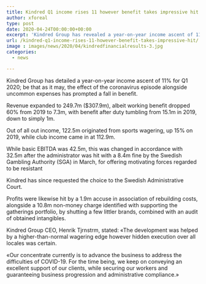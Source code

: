 ```yaml
---
title: Kindred Q1 income rises 11 however benefit takes impressive hit
author: xforeal 
type: post
date: 2020-04-24T00:00:00+00:00
excerpt: 'Kindred Group has revealed a year-on-year income ascent of 11&amp;percnt; for Q1 2020; be that as it may, the effect of the coronavirus episode alongside uncommon expenses has prompted a fall in profit '
url: /kindred-q1-income-rises-11-however-benefit-takes-impressive-hit/
image : images/news/2020/04/kindredfinancialresults-3.jpg
categories:
  - news

---
```

Kindred Group has detailed a year-on-year income ascent of 11&percnt; for Q1 2020; be that as it may, the effect of the coronavirus episode alongside uncommon expenses has prompted a fall in benefit. 

Revenue expanded to 249.7m ($307.9m), albeit working benefit dropped 60&percnt; from 2019 to 7.3m, with benefit after duty tumbling from 15.1m in 2019, down to simply 1m. 

Out of all out income, 122.5m originated from sports wagering, up 15&percnt; on 2019, while club income came in at 112.9m. 

While basic EBITDA was 42.5m, this was changed in accordance with 32.5m after the administrator was hit with a 8.4m fine by the Swedish Gambling Authority (SGA) in March, for offering motivating forces regarded to be resistant 

Kindred has since requested the choice to the Swedish Administrative Court. 

Profits were likewise hit by a 1.9m accuse in association of rebuilding costs, alongside a 10.8m non-money charge identified with supporting the gatherings portfolio, by shutting a few littler brands, combined with an audit of obtained intangibles. 

Kindred Group CEO, Henrik Tjrnstrm, stated: &#171;The development was helped by a higher-than-normal wagering edge however hidden execution over all locales was certain. 

&#171;Our concentrate currently is to advance the business to address the difficulties of COVID-19. For the time being, we keep on conveying an excellent support of our clients, while securing our workers and guaranteeing business progression and administrative compliance.&#187;